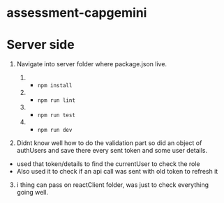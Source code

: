 # assessment-capgemini

# Server side

1. Navigate into server folder where package.json live.
    1. - ``` npm install ```
    2. - ``` npm run lint ```
    3. - ``` npm run test ```
    4. - ``` npm run dev  ``` 


2. Didnt know well how to do the validation part so did an object of authUsers and save there every sent token and some user details.
- used that token/details to find the currentUser to check the role
- Also used it to check if an api call was sent with old token to refresh it

3. i thing can pass on reactClient folder, was just to check everything going well.

